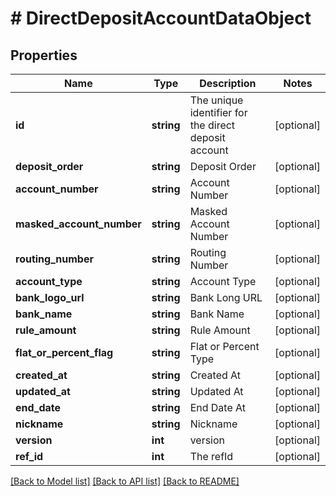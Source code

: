 # # DirectDepositAccountDataObject

## Properties

Name | Type | Description | Notes
------------ | ------------- | ------------- | -------------
**id** | **string** | The unique identifier for the direct deposit account | [optional]
**deposit_order** | **string** | Deposit Order | [optional]
**account_number** | **string** | Account Number | [optional]
**masked_account_number** | **string** | Masked Account Number | [optional]
**routing_number** | **string** | Routing Number | [optional]
**account_type** | **string** | Account Type | [optional]
**bank_logo_url** | **string** | Bank Long URL | [optional]
**bank_name** | **string** | Bank Name | [optional]
**rule_amount** | **string** | Rule Amount | [optional]
**flat_or_percent_flag** | **string** | Flat or Percent Type | [optional]
**created_at** | **string** | Created At | [optional]
**updated_at** | **string** | Updated At | [optional]
**end_date** | **string** | End Date At | [optional]
**nickname** | **string** | Nickname | [optional]
**version** | **int** | version | [optional]
**ref_id** | **int** | The refId | [optional]

[[Back to Model list]](../../README.md#models) [[Back to API list]](../../README.md#endpoints) [[Back to README]](../../README.md)
